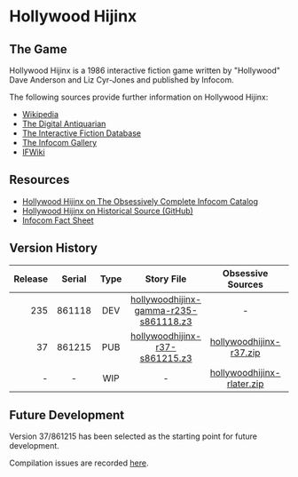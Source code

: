 # Hollywood Hijinx

## The Game

Hollywood Hijinx is a 1986 interactive fiction game written by "Hollywood" Dave Anderson and Liz Cyr-Jones and published by Infocom.

The following sources provide further information on Hollywood Hijinx:

* [Wikipedia](https://en.wikipedia.org/wiki/Hollywood_Hijinx)
* [The Digital Antiquarian](https://www.filfre.net/2015/08/hollywood-daves-hijinx/)
* [The Interactive Fiction Database](http://ifdb.tads.org/viewgame?id=jnfkbgdgopwfqist)
* [The Infocom Gallery](https://gallery.guetech.org/hollywood/hollywood.html)
* [IFWiki](http://www.ifwiki.org/index.php/Hollywood_Hijinx)

## Resources

* [Hollywood Hijinx on The Obsessively Complete Infocom Catalog](https://eblong.com/infocom/#hollywoodhijinx)
* [Hollywood Hijinx on Historical Source (GitHub)](https://github.com/historicalsource/hollywoodhijinx)
* [Infocom Fact Sheet](http://pdd.if-legends.org/infocom/fact-sheet.txt)

## Version History

| Release | Serial | Type | Story File                              | Obsessive Sources            | Historical Sources |
| -------:|:------:|:----:|:---------------------------------------:|:----------------------------:|:------------------:|
|     235 | 861118 |  DEV | [hollywoodhijinx-gamma-r235-s861118.z3] |                            - |                  - |
|      37 | 861215 |  PUB |        [hollywoodhijinx-r37-s861215.z3] |    [hollywoodhijinx-r37.zip] |      [revision 37] |
|       - |      - |  WIP |                                       - | [hollywoodhijinx-rlater.zip] |   [final revision] |

[hollywoodhijinx-gamma-r235-s861118.z3]: https://eblong.com/infocom/gamefiles/hollywoodhijinx-gamma-r235-s861118.z3

[hollywoodhijinx-r37-s861215.z3]: https://eblong.com/infocom/gamefiles/hollywoodhijinx-r37-s861215.z3
[hollywoodhijinx-r37.zip]: https://eblong.com/infocom/sources/hollywoodhijinx-r37.zip
[revision 37]: https://github.com/historicalsource/hollywoodhijinx/tree/75ca0717335aa00add8c7c6801aca75ba632c09f

[hollywoodhijinx-rlater.zip]: https://eblong.com/infocom/sources/hollywoodhijinx-rlater.zip
[final revision]: https://github.com/historicalsource/hollywoodhijinx/tree/d1d7df96d0ad55e342d25de2a4f51781167bc67f

## Future Development

Version 37/861215 has been selected as the starting point for future development.

Compilation issues are recorded [here](https://github.com/the-infocom-files/hollywoodhijinx/issues/2).
